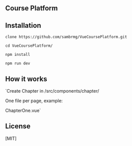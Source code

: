 ## Course Platform


## Installation

`clone https://github.com/sambrmg/VueCoursePlatform.git`

`cd VueCoursePlatform/`

`npm install`

`npm run dev`

## How it works

`Create Chapter in /src/components/chapter/

One file per page, example:

ChapterOne.vue`

## License
[MIT]
